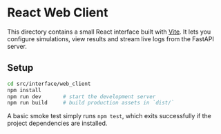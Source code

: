 # React Web Client

This directory contains a small React interface built with [Vite](https://vitejs.dev/).
It lets you configure simulations, view results and stream live logs from the
FastAPI server.

## Setup

```bash
cd src/interface/web_client
npm install
npm run dev       # start the development server
npm run build     # build production assets in `dist/`
```

A basic smoke test simply runs `npm test`, which exits successfully if the
project dependencies are installed.
